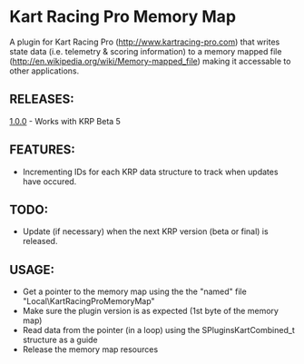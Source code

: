 Kart Racing Pro Memory Map
=============

A plugin for Kart Racing Pro (http://www.kartracing-pro.com) that writes state data (i.e. telemetry & scoring information) to a memory mapped file (http://en.wikipedia.org/wiki/Memory-mapped_file) making it accessable to other applications.

RELEASES:
--------
<a href="">1.0.0</a> - Works with KRP Beta 5

FEATURES:
--------
   * Incrementing IDs for each KRP data structure to track when updates have occured.

TODO:
-------
   * Update (if necessary) when the next KRP version (beta or final) is released.

USAGE:
--------
   * Get a pointer to the memory map using the the "named" file "Local\KartRacingProMemoryMap"
   * Make sure the plugin version is as expected (1st byte of the memory map)
   * Read data from the pointer (in a loop) using the SPluginsKartCombined_t structure as a guide
   * Release the memory map resources


